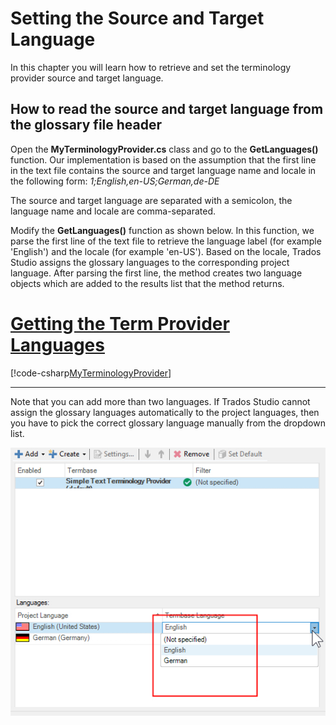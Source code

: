 Setting the Source and Target Language
====
In this chapter you will learn how to retrieve and set the terminology provider source and target language.

How to read the source and target language from the glossary file header
-----
Open the **MyTerminologyProvider.cs** class and go to the **GetLanguages()** function. Our implementation is based on the assumption that the first line in the text file contains the source and target language name and locale in the following form: *1;English,en-US;German,de-DE*

The source and target language are separated with a semicolon, the language name and locale are comma-separated.

Modify the **GetLanguages()** function as shown below. In this function, we parse the first line of the text file to retrieve the language label (for example 'English') and the locale (for example 'en-US'). Based on the locale, Trados Studio assigns the glossary languages to the corresponding project language. After parsing the first line, the method creates two language objects which are added to the results list that the method returns.

# [Getting the Term Provider Languages](#tab/tabid-1)
[!code-csharp[MyTerminologyProvider](code_samples/MyTerminologyProvider.cs#L106-L137)]
***

Note that you can add more than two languages. If Trados Studio cannot assign the glossary languages automatically to the project languages, then you have to pick the correct glossary language manually from the dropdown list.

<img style="display:block; " src="images/project_01_selected_languages.jpg" />